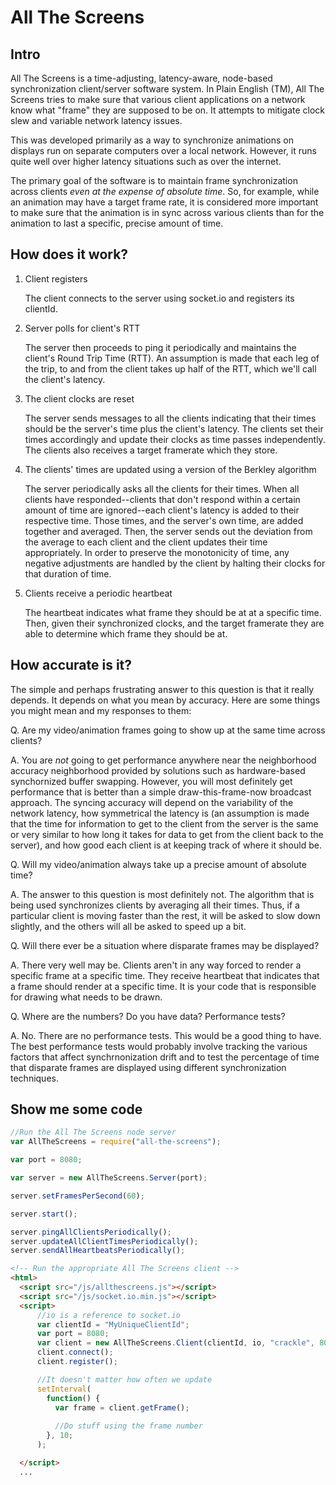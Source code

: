 # All The Screens

## Intro

All The Screens is a time-adjusting, latency-aware, node-based synchronization
client/server software system. In Plain English (TM), All The Screens tries to
make sure that various client applications on a network know what "frame" they
are supposed to be on. It attempts to mitigate clock slew and variable network
latency issues.

This was developed primarily as a way to synchronize animations on displays run
on separate computers over a local network.  However, it runs quite well over
higher latency situations such as over the internet.  

The primary goal of the software is to maintain frame synchronization across
clients _even at the expense of absolute time_. So, for example, while an
animation may have a target frame rate, it is considered more important to make
sure that the animation is in sync across various clients than for the
animation to last a specific, precise amount of time.

## How does it work?

1. Client registers

   The client connects to the server using socket.io and registers its clientId.

2. Server polls for client's RTT

   The server then proceeds to ping it periodically and maintains the client's
Round Trip Time (RTT). An assumption is made that each leg of the trip, to and
from the client takes up half of the RTT, which we'll call the client's
latency. 

3. The client clocks are reset

   The server sends messages to all the clients indicating that their times should
be the server's time plus the client's latency. The clients set their times
accordingly and update their clocks as time passes independently. The clients
also receives a target framerate which they store.

4. The clients' times are updated using a version of the Berkley algorithm

   The server periodically asks all the clients for their times. When all clients
have responded--clients that don't respond within a certain amount of time are
ignored--each client's latency is added to their respective time.  Those times,
and the server's own time, are added together and averaged. Then, the server
sends out the deviation from the average to each client and the client updates
their time appropriately.  In order to preserve the monotonicity of time, any
negative adjustments are handled by the client by halting their clocks for that
duration of time.

5. Clients receive a periodic heartbeat

   The heartbeat indicates what frame they should
be at at a specific time. Then, given their synchronized clocks, and the target
framerate they are able to determine which frame they should be at.

## How accurate is it?

The simple and perhaps frustrating answer to this question is that it really depends. It depends on what you mean by accuracy. Here are some things you might mean and my responses to them:

Q. Are my video/animation frames going to show up at the same time across clients?

A. You are _not_ going to get performance anywhere near the neighborhood accuracy neighborhood provided by solutions such as hardware-based synchornized buffer swapping.  However, you will most definitely get performance that is better than a simple draw-this-frame-now broadcast approach. The syncing accuracy will depend on the variability of the network latency, how symmetrical the latency is (an assumption is made that the time for information to get to the client from the server is the same or very similar to how long it takes for data to get from the client back to the server), and how good each client is at keeping track of where it should be.

Q. Will my video/animation always take up a precise amount of absolute time?

A. The answer to this question is most definitely not. The algorithm that is being used synchronizes clients by averaging all their times. Thus, if a particular client is moving faster than the rest, it will be asked to slow down slightly, and the others will all be asked to speed up a bit. 

Q. Will there ever be a situation where disparate frames may be displayed?

A. There very well may be. Clients aren't in any way forced to render a specific frame at a specific time.  They receive heartbeat that indicates that a frame should render at a specific time. It is your code that is responsible for drawing what needs to be drawn. 

Q. Where are the numbers? Do you have data? Performance tests?

A. No. There are no performance tests. This would be a good thing to have. The best performance tests would probably involve tracking the various factors that affect synchrnonization drift and to test the percentage of time that disparate frames are displayed using different synchronization techniques.

## Show me some code

```javascript
//Run the All The Screens node server
var AllTheScreens = require("all-the-screens");

var port = 8080;

var server = new AllTheScreens.Server(port);

server.setFramesPerSecond(60);

server.start();

server.pingAllClientsPeriodically();
server.updateAllClientTimesPeriodically();
server.sendAllHeartbeatsPeriodically();

```

```html
<!-- Run the appropriate All The Screens client -->
<html>
  <script src="/js/allthescreens.js"></script>
  <script src="/js/socket.io.min.js"></script>
  <script>
      //io is a reference to socket.io
      var clientId = "MyUniqueClientId";
      var port = 8080;
      var client = new AllTheScreens.Client(clientId, io, "crackle", 8080);
      client.connect();
      client.register();

      //It doesn't matter how often we update
      setInterval(
        function() {
          var frame = client.getFrame();
          
          //Do stuff using the frame number
        }, 10;
      );

  </script>
  ...
```
